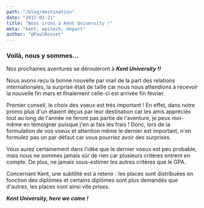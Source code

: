 ```yaml
---
path: "/blog/destination"
date: "2017-02-21"
title: "Nous irons à Kent University !"
meta: "kent, epitech, depart"
author: "@PaulRosset"
---
```


### Voilà, nous y sommes...

Nos prochaines aventures se dérouleront à **_Kent University !!_**

Nous avons reçu la bonne nouvelle par mail de la part des relations internationales, la surprise était de taille car nous nous attendions à recevoir la nouvelle fin mars et finalement celle-ci est arrivée fin février.

Premier conseil, le choix des voeux est très important ! En effet, dans notre promo plus d'un étaient déçus par leur destination car les amis appréciés tout au long de l'année ne feront pas partie de l'aventure, je peux moi-même en témoigner puisque j'en ai fais les frais ! Donc, lors de la formulation de vos voeux et attention même le dernier est important, n'en formulez pas un par défaut car vous pourriez avoir des surprises.

Vous aurez certainement dans l'idée que le dernier voeux est peu probable, mais nous ne sommes jamais sûr de rien car plusieurs critères entrent en compte. De plus, ne jamais sous-estimer les autres critères que le GPA.

Concernant Kent, une subtilité est à retenir : les places sont distribuées en fonction des diplômes et certains diplômes sont plus demandés que d'autres, les places sont ainsi vite prises.

**_Kent University, here we come !_**
